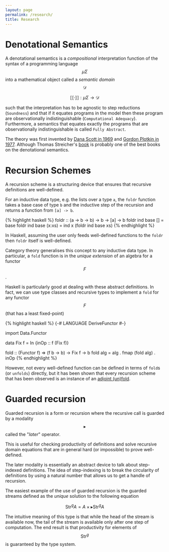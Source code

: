 ```yaml
---
layout: page
permalink: /research/
title: Research
---
```


# Denotational Semantics
A denotational semantics is a *compositional* interpretation function of the syntax of a programming language $$\mu \Sigma$$
into a mathematical object called a *semantic domain* $$\mathcal{D}$$ 

$$[\![\cdot ]\!] : \mu \Sigma \to \mathcal{D}$$

such that the interpretation has to be agnostic to step reductions (`Soundness`) and that if it equates programs in the model then these program are observationally indistinguishable (`Computational Adequacy`). 
Furthermore, a semantics that equates exactly the programs that are observationally indistinguishable is called `Fully Abstract`. 

The theory was first invented by [Dana Scott in 1969](https://www.cs.cmu.edu/~crary/819-f09/Scott93.pdf) and [Gordon Plotkin in 1977](https://www.sciencedirect.com/science/article/pii/0304397577900445). Although Thomas Streicher's [book](https://www.amazon.co.uk/Domain-Theoretic-Foundations-Functional-Programming-Streicher/dp/9812701427) is probably one of the best books on the denotational semantics.

# Recursion Schemes 
A recursion scheme is a structuring device that ensures that recursive definitions are well-defined. 

For an inductive data type, e.g. the lists over a type `a`, the `foldr` function takes a base case of type `b` 
and the inductive step of the recursion and returns a function from `[a] -> b`. 

{% highlight haskell %}
foldr :: (a -> b -> b) -> b -> [a] -> b
foldr ind base []     = base
foldr ind base (x:xs) = ind x (foldr ind base xs) 
{% endhighlight %}

In Haskell, assuming the user only feeds well-defined functions to the `foldr` then `foldr` itself is well-defined.

Category theory generalises this concept to any inductive data type.
In particular, a `fold` function is in the *unique extension* of an algebra for a functor $$F$$ .

Haskell is particularly good at dealing with these abstract definitions. In fact, we can use type classes and recursive types to implement a `fold` for any functor $$F$$ (that has a least fixed-point)

{% highlight haskell %}
{-# LANGUAGE DeriveFunctor #-}

import Data.Functor

data Fix f = In {inOp :: f (Fix f)}

fold :: (Functor f) => (f b -> b) -> Fix f -> b
fold alg = alg . fmap (fold alg) . inOp
{% endhighlight %}

However, not every well-defined function can be defined in terms 
of `fold`s (or `unfolds`) directly, but it has been shown that every recursion 
scheme that has been observed is an instance of an [adjoint (un)fold](https://research-information.bris.ac.uk/ws/portalfiles/portal/65842535/Nicolas_Wu_Unifying_Structured_Recursion_Schemes.pdf). 

# Guarded recursion 
Guarded recursion is a form or recursion where the recursive call is guarded by a 
modality $$\blacktriangleright$$ called the "*later*" operator. 

This is useful for checking productivity of definitions and solve recursive domain 
equations that are in general hard (or impossible) to prove well-defined. 

The later modality is essentially an abstract device to talk about step-indexed definitions. The idea of step-indexing is to break the circularity of definitions by using a natural number that allows us to get a handle of recursion. 

The easiest example of the use of guarded recursion is the guarded streams defined as the *unique* solution to the following equation

$$ \text{Str}^{g} A = A \times \blacktriangleright \text{Str}^{g} A$$

The intuitive meaning of this type is that while the head of the stream is available now, 
the tail of the stream is available only after one step of computation. 
The end result is that productivity for elements of $$\text{Str}^{g}$$ is guaranteed by the type system. 

